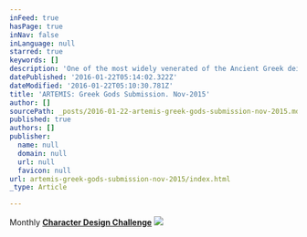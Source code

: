 ```yaml
---
inFeed: true
hasPage: true
inNav: false
inLanguage: null
starred: true
keywords: []
description: 'One of the most widely venerated of the Ancient Greek deities. Daughter of Zues and Leto, and twin sister of Apollo. She was the Hellenic goddess of the hunt, wild animals, wilderness, childbirth, virginity and protector of young girls; she is often depicted as a huntress carrying a bow and arrows. The deer is sacred to her...but, hey -even goddesses have to eat! '
datePublished: '2016-01-22T05:14:02.322Z'
dateModified: '2016-01-22T05:10:30.781Z'
title: 'ARTEMIS: Greek Gods Submission. Nov-2015'
author: []
sourcePath: _posts/2016-01-22-artemis-greek-gods-submission-nov-2015.md
published: true
authors: []
publisher:
  name: null
  domain: null
  url: null
  favicon: null
url: artemis-greek-gods-submission-nov-2015/index.html
_type: Article

---
```

Monthly **[Character Design Chall][0][e][1][nge][0]**
![](https://the-grid-user-content.s3-us-west-2.amazonaws.com/cbf6e265-76f8-43cf-96a3-e2f76e001ea2.jpg)

[0]: null
[1]: https://www.facebook.com/groups/CharacterDesignChallenge/